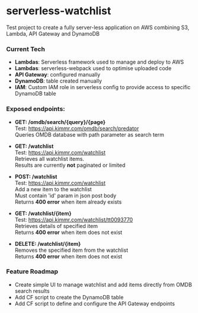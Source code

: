 # serverless-watchlist
Test project to create a fully server-less application on AWS combining S3, Lambda, API Gateway and DynamoDB


### Current Tech
- **Lambdas**: Serverless framework used to manage and deploy to AWS
- **Lambdas**: serverless-webpack used to optimise uploaded code 
- **API Gateway**: configured manually
- **DynamoDB**: table created manually
- **IAM**: Custom IAM role in serverless config to provide access to specific DynamoDB table 


### Exposed endpoints:
- **GET: /omdb/search/{query}/{page}**  
  Test: https://api.kimmr.com/omdb/search/predator  
  Queries OMDB database with path parameter as search term
  
- **GET: /watchlist**  
  Test: https://api.kimmr.com/watchlist  
  Retrieves all watchlist items.  
  Results are currently **not** paginated or limited
  
- **POST: /watchlist**  
  Test: https://api.kimmr.com/watchlist  
  Add a new item to the watchlist  
  Must contain 'id' param in json post body  
  Returns **400 error** when item already exists
  
- **GET: /watchlist/{item}**  
  Test: https://api.kimmr.com/watchlist/tt0093770  
  Retrieves details of specified item  
  Returns **400 error** when item does not exist

- **DELETE: /watchlist/{item}**  
  Removes the specified item from the watchlist  
  Returns **400 error** when item does not exist


### Feature Roadmap

- Create simple UI to manage watchlist and add items directly from OMDB search results
- Add CF script to create the DynamoDB table
- Add CF script to define and configure the API Gateway endpoints
